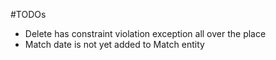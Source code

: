 #TODOs
* Delete has constraint violation exception all over the place
* Match date is not yet added to Match entity